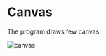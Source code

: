 # Canvas
The program draws few canvas 

![canvas](https://user-images.githubusercontent.com/37801354/42521183-771d7966-8468-11e8-8b3b-d7667c5e8200.JPG)
